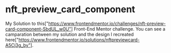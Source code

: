 # nft_preview_card_component

My Solution to this["https://www.frontendmentor.io/challenges/nft-preview-card-component-SbdUL_w0U"] Front-End Mentor challenge. You can see a camparation between my solution and the design I recreated here["https://www.frontendmentor.io/solutions/nftpreviewcard-A5Cj3g_by"].
